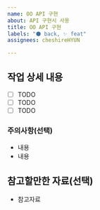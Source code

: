 ```yaml
---
name: OO API 구현
about: API 구현시 사용
title: OO API 구현
labels: "⚫ back, ✨ feat"
assignees: cheshireHYUN

---
```


## 작업 상세 내용

- [ ] TODO
- [ ] TODO
- [ ] TODO

### 주의사항(선택)

- 내용
- 내용

## 참고할만한 자료(선택)

- 참고자료

